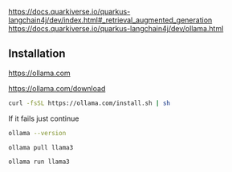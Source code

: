 https://docs.quarkiverse.io/quarkus-langchain4j/dev/index.html#_retrieval_augmented_generation
https://docs.quarkiverse.io/quarkus-langchain4j/dev/ollama.html

## Installation

https://ollama.com

https://ollama.com/download

```bash
curl -fsSL https://ollama.com/install.sh | sh
```

If it fails just continue

```bash
ollama --version
```

```bash
ollama pull llama3
```

```bash
ollama run llama3
```
